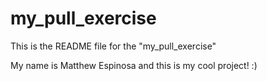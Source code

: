 # my_pull_exercise

This is the README file for the "my_pull_exercise"

My name is Matthew Espinosa and this is my cool project! :) 
